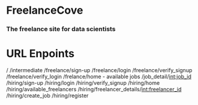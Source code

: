 # FreelanceCove
### The freelance site for data scientists

# URL Enpoints
/
/intermediate
/freelance/sign-up
/freelance/login
/freelance/verify_signup
/freelance/verify_login
/frelance/home - available jobs
/job_detail/<int:job_id>
/hiring/sign-up
/hiring/login
/hiring/verify_signup
/hiring/home
/hiring/available_freelancers
/hiring/freelancer_details/<int:freelancer_id>
/hiring/create_job
/hiring/register
```
```